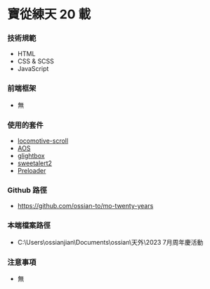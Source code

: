 # 寶從練天 20 載

### 技術規範

- HTML
- CSS & SCSS
- JavaScript

### 前端框架

- 無

### 使用的套件

- [locomotive-scroll](https://github.com/locomotivemtl/locomotive-scroll)
- [AOS](https://michalsnik.github.io/aos/)
- [glightbox](https://biati-digital.github.io/glightbox/)
- [sweetalert2](https://sweetalert2.github.io)
- [Preloader](https://www.jqueryscript.net/loading/visual-percent-preloader.html)

### Github 路徑

- https://github.com/ossian-to/mo-twenty-years

### 本端檔案路徑

- C:\Users\ossianjian\Documents\ossian\天外\2023 7月周年慶活動

### 注意事項

- 無